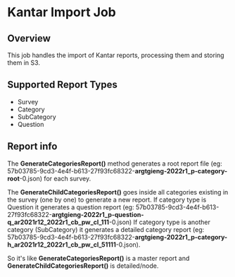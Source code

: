 ﻿# Kantar Import Job

## Overview

This job handles the import of Kantar reports, processing them and storing them in S3.

## Supported Report Types

* Survey
* Category
* SubCategory
* Question

## Report info

The **GenerateCategoriesReport()** method generates a root report file (eg: 57b03785-9cd3-4e4f-b613-27f93fc68322-**argtgieng-2022r1_p-category-root**-0.json) for each survey.

The **GenerateChildCategoriesReport()** goes inside all categories existing in the survey (one by one) to generate a new report. If category type is Question it generates a question report (eg: 57b03785-9cd3-4e4f-b613-27f93fc68322-**argtgieng-2022r1_p-question-q_ar2021r12_2022r1_cb_pw_cl_111**-0.json) 
If category type is another category (SubCategory) it generates a detailed category report (eg: 57b03785-9cd3-4e4f-b613-27f93fc68322-**argtgieng-2022r1_p-category-h_ar2021r12_2022r1_cb_pw_cl_51111**-0.json).

So it's like **GenerateCategoriesReport()** is a master report and **GenerateChildCategoriesReport()** is detailed/node.